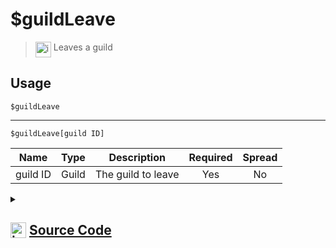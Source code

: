 # $guildLeave
> <img align="top" src="https://upload.wikimedia.org/wikipedia/commons/thumb/e/e4/Infobox_info_icon.svg/160px-Infobox_info_icon.svg.png?20150409153300" alt="image" width="25" height="auto"> Leaves a guild
## Usage
```
$guildLeave
```
---
```
$guildLeave[guild ID]
```
| Name | Type | Description | Required | Spread
| :---: | :---: | :---: | :---: | :---: |
guild ID | Guild | The guild to leave | Yes | No
<details>
<summary>
    
## <img align="top" src="https://cdn4.iconfinder.com/data/icons/iconsimple-logotypes/512/github-512.png" alt="image" width="25" height="auto">  [Source Code](https://github.com/tryforge/ForgeScript-V2/blob/main/src/native/guildLeave.ts)
    
</summary>
    
```ts
import noop from "../functions/noop"
import { ArgType, NativeFunction, Return } from "../structures"

export default new NativeFunction({
    name: "$guildLeave",
    version: "1.0.0",
    description: "Leaves a guild",
    brackets: false,
    args: [
        {
            name: "guild ID",
            description: "The guild to leave",
            rest: false,
            required: true,
            type: ArgType.Guild,
        },
    ],
    unwrap: true,
    async execute(ctx, [g]) {
        g ??= ctx.guild!
        return this.success(!!(await g?.leave().catch(noop)))
    },
})

```
    
</details>